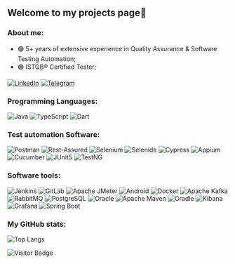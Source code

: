 ## Welcome to my projects page👋
### About me:
-    🟢 5+ years of extensive experience in Quality Assurance & Software Testing Automation;
-    🟢 ISTQB® Certified Tester;

[![LinkedIn](https://img.shields.io/badge/linkedin-%230077B5.svg?style=for-the-badge&logo=linkedin&logoColor=white)](https://www.linkedin.com/in/tolya-maltsev/)
[![Telegram](https://img.shields.io/badge/telegram-%230077B5.svg?style=for-the-badge&logo=telegram&logoColor=white)](https://t.me/replicantDuke)

### Programming Languages:
![Java](https://img.shields.io/static/v1?style=for-the-badge&message=Java&color=red&logo=Java&logoColor=8B00FF&label=)
![TypeScript](https://img.shields.io/static/v1?style=for-the-badge&message=Typescript&color=7F52FF&logo=Typescript&logoColor=FFFFFF&label=)
![Dart](https://img.shields.io/static/v1?style=for-the-badge&message=Dart&color=green&logo=Dart&logoColor=blue&label=)

### Test automation Software:
![Postman](https://img.shields.io/static/v1?style=for-the-badge&message=Postman&color=FF6C37&logo=Postman&logoColor=FFFFFF&label=)
![Rest-Assured](https://img.shields.io/static/v1?style=for-the-badge&message=Rest-Assured&color=greenf&logo=Appium&logoColor=8B00FF&label=)
![Selenium](https://img.shields.io/static/v1?style=for-the-badge&message=Selenium&color=43B02A&logo=Selenium&logoColor=FFFFFF&label=)
![Selenide](https://img.shields.io/static/v1?style=for-the-badge&message=Selenide&color=0000ff&logo=Appium&logoColor=8B00FF&label=)
![Cypress](https://img.shields.io/static/v1?style=for-the-badge&message=Cypress&color=green&logo=Cypress&logoColor=white&label=)
![Appium](https://img.shields.io/static/v1?style=for-the-badge&message=Appium&color=8B00FF&logo=Appium&logoColor=8B00FF&label=)
![Cucumber](https://img.shields.io/static/v1?style=for-the-badge&message=Cucumber&color=222222&logo=Cucumber&logoColor=23D96C&label=)
![JUnit5](https://img.shields.io/static/v1?style=for-the-badge&message=JUnit5&color=25A162&logo=JUnit5&logoColor=FFFFFF&label=)
![TestNG](https://img.shields.io/static/v1?style=for-the-badge&message=TestNg&color=orange&logo=TestNG&logoColor=FFFFFF&label=)

### Software tools:
![Jenkins](https://img.shields.io/static/v1?style=for-the-badge&message=Jenkins&color=D24939&logo=Jenkins&logoColor=FFFFFF&label=)
![GitLab](https://img.shields.io/static/v1?style=for-the-badge&message=GitLab&color=FC6D26&logo=GitLab&logoColor=FFFFFF&label=)
![Apache JMeter](https://img.shields.io/static/v1?style=for-the-badge&message=Apache+JMeter&color=D22128&logo=Apache+JMeter&logoColor=FFFFFF&label=)
![Android](https://img.shields.io/static/v1?style=for-the-badge&message=Android&color=222222&logo=Android&logoColor=3DDC84&label=)
![Docker](https://img.shields.io/static/v1?style=for-the-badge&message=Docker&color=2496ED&logo=Docker&logoColor=FFFFFF&label=)
![Apache Kafka](https://img.shields.io/static/v1?style=for-the-badge&message=Apache+Kafka&color=231F20&logo=Apache+Kafka&logoColor=FFFFFF&label=)
![RabbitMQ](https://img.shields.io/static/v1?style=for-the-badge&message=RabbitMQ&color=FF6600&logo=RabbitMQ&logoColor=FFFFFF&label=)
![PostgreSQL](https://img.shields.io/static/v1?style=for-the-badge&message=PostgreSQL&color=4169E1&logo=PostgreSQL&logoColor=FFFFFF&label=)
![Oracle](https://img.shields.io/static/v1?style=for-the-badge&message=Oracle&color=F80000&logo=Oracle&logoColor=FFFFFF&label=)
![Apache Maven](https://img.shields.io/static/v1?style=for-the-badge&message=Apache+Maven&color=C71A36&logo=Apache+Maven&logoColor=FFFFFF&label=)
![Gradle](https://img.shields.io/static/v1?style=for-the-badge&message=Gradle&color=02303A&logo=Gradle&logoColor=FFFFFF&label=)
![Kibana](https://img.shields.io/static/v1?style=for-the-badge&message=Kibana&color=005571&logo=Kibana&logoColor=FFFFFF&label=)
![Grafana](https://img.shields.io/static/v1?style=for-the-badge&message=Grafana&color=F46800&logo=Grafana&logoColor=FFFFFF&label=)
![Spring Boot](https://img.shields.io/static/v1?style=for-the-badge&message=Spring+Boot&color=6DB33F&logo=Spring+Boot&logoColor=FFFFFF&label=)

### My GitHub stats:
 ![Top Langs](https://github-readme-stats.vercel.app/api/top-langs/?username=chemyl&hide=TeX&layout=compact&theme=calm_pink)
 
 ![Visitor Badge](https://visitor-badge.laobi.icu/badge?page_id=chemyl.chemyl)
